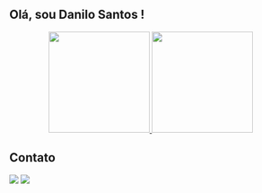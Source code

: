 ## Olá, sou Danilo Santos !


<div align="center">
  <a href="https://github.com/DaniloCarSan">
  <img height="180em" src="https://github-readme-stats.vercel.app/api?username=danilocarsan&show_icons=true&theme=cobalt&include_all_commits=true&count_private=true"/>
  <img height="180em" src="https://github-readme-stats.vercel.app/api/top-langs/?username=danilocarsan&layout=compact&langs_count=10&theme=cobalt"/>
  </a>
</div>

## Contato
<div>
  <a href = "mailto:danilocarsan@gmail.com@gmail.com"><img src="https://img.shields.io/badge/-Gmail-%23333?style=for-the-badge&logo=gmail&logoColor=white" target="_blank"></a>
  <a href="https://www.linkedin.com/in/danilo-santos-14aa28128/" target="_blank"><img src="https://img.shields.io/badge/-LinkedIn-%230077B5?style=for-the-badge&logo=linkedin&logoColor=white" target="_blank"></a> 
</div>
